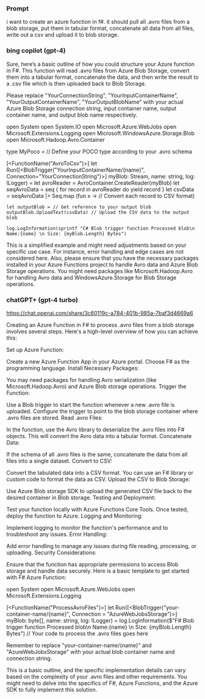 ### Prompt
i want to create an azure function in f#. it should pull all .avro files from a blob storage, put them in tabular format, concatenate all data from all files, write out a csv and upload it to blob storage.

### bing copilot (gpt-4)

Sure, here’s a basic outline of how you could structure your Azure function in F#. This function will read .avro files from Azure Blob Storage, convert them into a tabular format, concatenate the data, and then write the result to a .csv file which is then uploaded back to Blob Storage.

Please replace "YourConnectionString", "YourInputContainerName", "YourOutputContainerName", "YourOutputBlobName" with your actual Azure Blob Storage connection string, input container name, output container name, and output blob name respectively.

open System
open System.IO
open Microsoft.Azure.WebJobs
open Microsoft.Extensions.Logging
open Microsoft.WindowsAzure.Storage.Blob
open Microsoft.Hadoop.Avro.Container

type MyPoco = // Define your POCO type according to your .avro schema

[<FunctionName("AvroToCsv")>]
let Run([<BlobTrigger("YourInputContainerName/{name}", Connection="YourConnectionString")>] myBlob: Stream, name: string, log: ILogger) =
    let avroReader = AvroContainer.CreateReader<MyPoco>(myBlob)
    let seqAvroData = seq { for record in avroReader do yield record }
    let csvData = seqAvroData |> Seq.map (fun x -> // Convert each record to CSV format)
    
    let outputBlob = // Get reference to your output blob
    outputBlob.UploadText(csvData) // Upload the CSV data to the output blob

    log.LogInformation(sprintf "C# Blob trigger function Processed blob\n Name:{name} \n Size: {myBlob.Length} Bytes")

This is a simplified example and might need adjustments based on your specific use case. For instance, error handling and edge cases are not considered here. Also, please ensure that you have the necessary packages installed in your Azure Functions project to handle Avro data and Azure Blob Storage operations. You might need packages like Microsoft.Hadoop.Avro for handling Avro data and WindowsAzure.Storage for Blob Storage operations.




### chatGPT+ (gpt-4 turbo)

https://chat.openai.com/share/3c60119c-a784-401b-985a-7baf3d4669a6

Creating an Azure Function in F# to process .avro files from a blob storage involves several steps. Here's a high-level overview of how you can achieve this:

Set up Azure Function:

Create a new Azure Function App in your Azure portal.
Choose F# as the programming language.
Install Necessary Packages:

You may need packages for handling Avro serialization (like Microsoft.Hadoop.Avro) and Azure Blob storage operations.
Trigger the Function:

Use a Blob trigger to start the function whenever a new .avro file is uploaded.
Configure the trigger to point to the blob storage container where .avro files are stored.
Read .avro Files:

In the function, use the Avro library to deserialize the .avro files into F# objects. This will convert the Avro data into a tabular format.
Concatenate Data:

If the schema of all .avro files is the same, concatenate the data from all files into a single dataset.
Convert to CSV:

Convert the tabulated data into a CSV format. You can use an F# library or custom code to format the data as CSV.
Upload the CSV to Blob Storage:

Use Azure Blob storage SDK to upload the generated CSV file back to the desired container in Blob storage.
Testing and Deployment:

Test your function locally with Azure Functions Core Tools.
Once tested, deploy the function to Azure.
Logging and Monitoring:

Implement logging to monitor the function's performance and to troubleshoot any issues.
Error Handling:

Add error handling to manage any issues during file reading, processing, or uploading.
Security Considerations:

Ensure that the function has appropriate permissions to access Blob storage and handle data securely.
Here is a basic template to get started with F# Azure Function:

open System
open Microsoft.Azure.WebJobs
open Microsoft.Extensions.Logging

[<FunctionName("ProcessAvroFiles")>]
let Run([<BlobTrigger("your-container-name/{name}", Connection = "AzureWebJobsStorage")>] myBlob: byte[], name: string, log: ILogger) =
    log.LogInformation($"F# Blob trigger function Processed blob\n Name:{name} \n Size: {myBlob.Length} Bytes")
    // Your code to process the .avro files goes here


Remember to replace "your-container-name/{name}" and "AzureWebJobsStorage" with your actual blob container name and connection string.

This is a basic outline, and the specific implementation details can vary based on the complexity of your .avro files and other requirements. You might need to delve into the specifics of F#, Azure Functions, and the Azure SDK to fully implement this solution.


